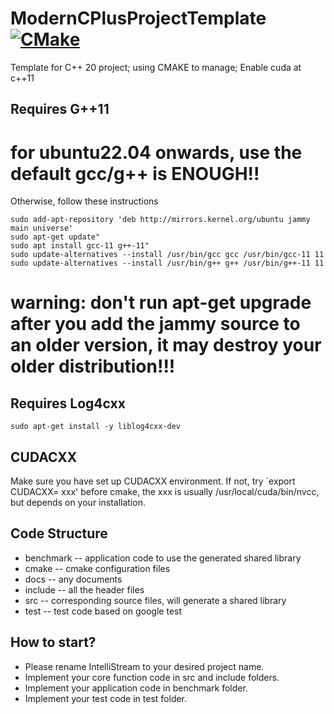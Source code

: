 # ModernCPlusProjectTemplate [![CMake](https://github.com/intellistream/ModernCPlusProjectTemplate/actions/workflows/cmake.yml/badge.svg?branch=main)](https://github.com/intellistream/ModernCPlusProjectTemplate/actions/workflows/cmake.yml)

Template for C++ 20 project; using CMAKE to manage; Enable cuda at c++11

## Requires G++11
# for ubuntu22.04 onwards, use the default gcc/g++ is ENOUGH!!
Otherwise, follow these instructions
```shell
sudo add-apt-repository 'deb http://mirrors.kernel.org/ubuntu jammy main universe'
sudo apt-get update"
sudo apt install gcc-11 g++-11"
sudo update-alternatives --install /usr/bin/gcc gcc /usr/bin/gcc-11 11
sudo update-alternatives --install /usr/bin/g++ g++ /usr/bin/g++-11 11
```
# warning: don't run apt-get upgrade after you add the jammy source to an older version, it may destroy your older distribution!!!
## Requires Log4cxx
```shell
sudo apt-get install -y liblog4cxx-dev
```
## CUDACXX
Make sure you have set up CUDACXX environment. If not, try `export CUDACXX= xxx' before cmake, the xxx is usually /usr/local/cuda/bin/nvcc, but depends on your installation.
## Code Structure
- benchmark -- application code to use the generated shared library
- cmake -- cmake configuration files
- docs -- any documents
- include -- all the header files
- src -- corresponding source files, will generate a shared library
- test -- test code based on google test

## How to start?
- Please rename IntelliStream to your desired project name.
- Implement your core function code in src and include folders.
- Implement your application code in benchmark folder.
- Implement your test code in test folder.
